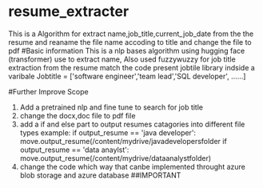 # resume_extracter
This is a Algorithm for extract name,job_title,current_job_date from the the resume and reaname the file name accoding to title and change the file to pdf
#Basic information
This is a nlp bases algorithm using hugging face (transformer) use to extract name,
Also used fuzzywuzzy for job title extraction from the resume match the code present jobtile library indside a varibale 
Jobtitle = ['software engineer','team lead','SQL developer', ......]

#Further Improve Scope
1. Add a pretrained nlp and fine tune to search for job title
2. change the docx,doc file to pdf file
3. add a if and else part to output resumes catagories into different file types
   example:
    if output_resume == 'java developer':
         move.output_resume(/content/mydrive/javadevelopersfolder
    if output_resume == 'data anaylst':
         move.output_resume(/content/mydrive/dataanalystfolder)
4. change the code which way that canbe implemented throught azure blob storage and azure database ##IMPORTANT
